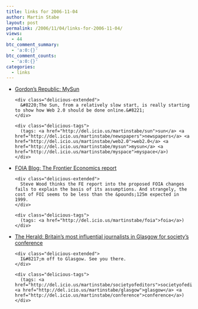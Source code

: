 ```yaml
---
title: links for 2006-11-04
author: Martin Stabe
layout: post
permalink: /2006/11/04/links-for-2006-11-04/
views:
  - 44
btc_comment_summary:
  - 'a:0:{}'
btc_comment_counts:
  - 'a:0:{}'
categories:
  - links
---
```

<ul class="delicious">
  <li>
    <div class="delicious-link">
      <a href="http://gordonsrepublic.blogspot.com/2006/11/mysun-sun-from-relatively-slow-start.html">Gordon&#8217;s Republic: MySun</a>
    </div>
    
    <div class="delicious-extended">
      &#8220;The Sun, from a relatively slow start, is really starting to show how Web 2.0 should be done online.&#8221;
    </div>
    
    <div class="delicious-tags">
      (tags: <a href="http://del.icio.us/martinstabe/sun">sun</a> <a href="http://del.icio.us/martinstabe/newspapers">newspapers</a> <a href="http://del.icio.us/martinstabe/web2.0">web2.0</a> <a href="http://del.icio.us/martinstabe/mysun">mysun</a> <a href="http://del.icio.us/martinstabe/myspace">myspace</a>)
    </div>
  </li>
  
  <li>
    <div class="delicious-link">
      <a href="http://foia.blogspot.com/2006/11/frontier-economics-report-foia-review_03.html">FOIA Blog: The Frontier Economics report</a>
    </div>
    
    <div class="delicious-extended">
      Steve Wood thinks the FE report into the proposed FOIA changes fails to explain the basis of its assumptions. And strangely, the cost of FOI seems to be less than the &pounds;125m expected in 1999.
    </div>
    
    <div class="delicious-tags">
      (tags: <a href="http://del.icio.us/martinstabe/foia">foia</a>)
    </div>
  </li>
  
  <li>
    <div class="delicious-link">
      <a href="http://www.theherald.co.uk/news/73625.html">The Herald: Britain’s most influential journalists in Glasgow for society’s conference</a>
    </div>
    
    <div class="delicious-extended">
      I&#8217;m off to Glasgow. See you there.
    </div>
    
    <div class="delicious-tags">
      (tags: <a href="http://del.icio.us/martinstabe/societyofeditors">societyofeditors</a> <a href="http://del.icio.us/martinstabe/glasgow">glasgow</a> <a href="http://del.icio.us/martinstabe/conference">conference</a>)
    </div>
  </li>
</ul>